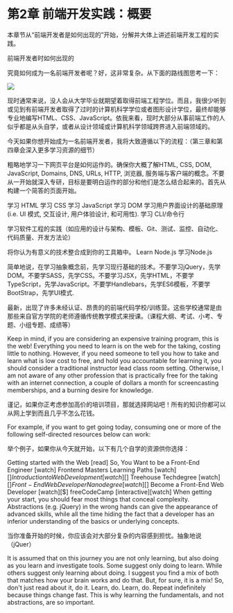 <!-- Chapter 2. The Practice of Front-end Development: Overview -->
# 第2章 前端开发实践：概要
<!-- This chapter will break down and broadly describes the practice of front-end engineering starting with, "How Front-End Developers Are Made". -->
本章节从“前端开发者是如何出现的”开始，分解并大体上讲述前端开发工程的实践。

<!-- 2.1 - How Front-End Developers Are Made -->
前端开发者时如何出现的
<!-- How exactly does one become a front-end developer? Well, it's complicated. Just consider this road map: -->

究竟如何成为一名前端开发者呢？好，这非常复杂。从下面的路线图思考一下：

![](https://frontendmasters.com/books/front-end-handbook/2019/assets/images/frontend.png)

<!-- Today, in general, one can't go to college and expect to graduate with a degree in front-end engineering. And, I rarely hear of or meet front-end developers who suffered through what is likely a deprecated computer science degree or graphic design degree to end up writing HTML, CSS, and JavaScript professionally. From my perspective, most of the people working on the front-end today generally seem to be self-taught from the ground up or cross over into the front-end space from design or computer science fields. -->

现时通常来说，没人会从大学毕业就期望着取得前端工程学位。而且，我很少听到或见到有前端开发者取得了过时的计算机科学学位或者图形设计学位，最终却能够专业地编写HTML、CSS、JavaScript。依我来看，现时大部分从事前端工作的人似乎都是从头自学，或者从设计领域或计算机科学领域跨界进入前端领域的。

<!-- If you were to set out today to become a front-end developer I would loosely strive to follow the process outlined below (Chapter 3 and Chapter 4 will dive into more details on learning resources). -->
今天如果你想开始成为一名前端开发者，我将大致遵循以下的流程：（第三章和第四章会深入更多学习资源的细节）

<!-- Learn, roughly, how the web platform works. Make sure you know the "what" and "where" of HTML, CSS, DOM, JavaScript, Domains, DNS, URLs, HTTP, browsers, and servers/hosting. Don't dive deep on anything just yet, just aim to understand the parts at play and how they loosely fit together. Start by building simple web pages. -->

粗略地学习一下网页平台是如何运作的。确保你大概了解HTML, CSS, DOM, JavaScript, Domains, DNS, URLs, HTTP, 浏览器, 服务端与客户端的概念。不要从一开始就深入专研，目标是要明白运作的部分和他们是怎么结合起来的。首先从构建一个简答的页面开始。

学习 HTML
学习 CSS
学习 JavaScript
学习 DOM
学习用户界面设计的基础原理 (i.e. UI 模式, 交互设计, 用户体验设计, 和可用性).
学习 CLI/命令行
<!-- Learn the practice of software engineering (i.e., Application design/architecture, templates, Git, testing, monitoring, automating, code quality, development methodologies). -->
学习软件工程的实践（如应用的设计与架构、模板、Git、测试、监控、自动化、代码质量、开发方法论）
<!-- Get opinionated and customize your tool box with whatever makes sense to your brain (e.g. Webpack, React, and Mobx). -->
将你认为有意义的技术整合成到你的工具箱中。
Learn Node.js
学习Node.js
<!-- A short word of advice on learning. Learn the actual underlying technologies, before learning abstractions. Don't learn jQuery, learn the DOM. Don't learn SASS, learn CSS. Don't learn JSX, learn HTML. Don't learn TypeScript, learn JavaScript. Don't learn Handlebars, learn JavaScript ES6 templates. Don't just use Bootstrap, learn UI patterns. -->

简单地说，在学习抽象概念前，先学习现行基础的技术。不要学习jQuery，先学DOM。不要学SASS，先学CSS。不要学习JSX，先学HTML，不要学TypeScript，先学JavaScript。不要学Handlebars，先学ES6模板，不要学BootStrap，先学UI模式.

<!-- Lately a lot of non-accredited, expensive, front-end code schools/bootcamps have emerged. These avenues of becoming a front-end developer are typically teacher directed courses, that follow a more traditional style of learning, from an official instructor (i.e., syllabus, test, quizzes, projects, team projects, grades, etc.). -->

最新，出现了许多未经认证、昂贵的的前端代码学校/训练营。这些学校通常是由那些来自官方学院的老师遵循传统教学模式来授课。（课程大纲、考试、小考、专题、小组专题、成绩等）

Keep in mind, if you are considering an expensive training program, this is the web! Everything you need to learn is on the web for the taking, costing little to nothing. However, if you need someone to tell you how to take and learn what is low cost to free, and hold you accountable for learning it, you should consider a traditional instructor lead class room setting. Otherwise, I am not aware of any other profession that is practically free for the taking with an internet connection, a couple of dollars a month for screencasting memberships, and a burning desire for knowledge.

谨记，如果你正考虑参加高价的培训项目，那就选择网站吧！所有的知识你都可以从网上学到而且几乎不怎么花钱。

For example, if you want to get going today, consuming one or more of the following self-directed resources below can work:

举个例子，如果你从今天就开始，以下有几个自学的资源供你选择：

Getting started with the Web [read]
So, You Want to be a Front-End Engineer [watch]
Frontend Masters Learning Paths [watch][$]
Introduction to Web Development [watch][$]
Treehouse Techdegree [watch][$]
Front-End Web Developer Nanodegree [watch][$]
Become a Front-End Web Developer [watch][$]
freeCodeCamp [interactive][watch]
When getting your start, you should fear most things that conceal complexity. Abstractions (e.g. jQuery) in the wrong hands can give the appearance of advanced skills, while all the time hiding the fact that a developer has an inferior understanding of the basics or underlying concepts.

当你准备开始的时候，你应该会对大部分复杂的内容感到担忧。抽象地说（jQuer）

It is assumed that on this journey you are not only learning, but also doing as you learn and investigate tools. Some suggest only doing to learn. While others suggest only learning about doing. I suggest you find a mix of both that matches how your brain works and do that. But, for sure, it is a mix! So, don't just read about it, do it. Learn, do. Learn, do. Repeat indefinitely because things change fast. This is why learning the fundamentals, and not abstractions, are so important.